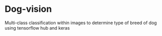 # Dog-vision
Multi-class classification within images to determine type of breed of dog using tensorflow hub and keras
